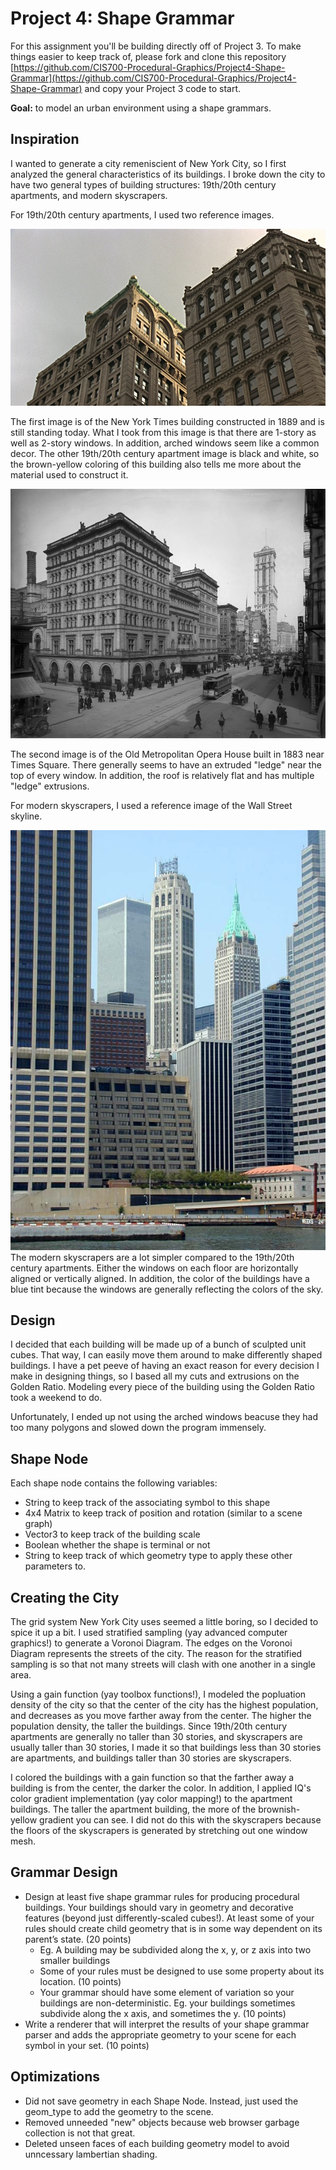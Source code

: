 
# Project 4: Shape Grammar

For this assignment you'll be building directly off of Project 3. To make things easier to keep track of, please fork and clone this repository [https://github.com/CIS700-Procedural-Graphics/Project4-Shape-Grammar](https://github.com/CIS700-Procedural-Graphics/Project4-Shape-Grammar) and copy your Project 3 code to start.

**Goal:** to model an urban environment using a shape grammars. 

## Inspiration
I wanted to generate a city remeniscient of New York City, so I first analyzed the general characteristics of its buildings. I broke down the city to have two general types of building structures: 19th/20th century apartments, and modern skyscrapers.


For 19th/20th century apartments, I used two reference images.


![](./img/ref1.jpg)

The first image is of the New York Times building constructed in 1889 and is still standing today. What I took from this image is that there are 1-story as well as 2-story windows. In addition, arched windows seem like a common decor. The other 19th/20th century apartment image is black and white, so the brown-yellow coloring of this building also tells me more about the material used to construct it.


![](./img/ref2.jpg)

The second image is of the Old Metropolitan Opera House built in 1883 near Times Square. There generally seems to have an extruded "ledge" near the top of every window. In addition, the roof is relatively flat and has multiple "ledge" extrusions.


For modern skyscrapers, I used a reference image of the Wall Street skyline.


![](./img/ref3.jpg)
The modern skyscrapers are a lot simpler compared to the 19th/20th century apartments. Either the windows on each floor are horizontally aligned or vertically aligned. In addition, the color of the buildings have a blue tint because the windows are generally reflecting the colors of the sky.

## Design
I decided that each building will be made up of a bunch of sculpted unit cubes. That way, I can easily move them around to make differently shaped buildings. I have a pet peeve of having an exact reason for every decision I make in designing things, so I based all my cuts and extrusions on the Golden Ratio. Modeling every piece of the building using the Golden Ratio took a weekend to do.

Unfortunately, I ended up not using the arched windows beacuse they had too many polygons and slowed down the program immensely.

## Shape Node
Each shape node contains the following variables: 
- String to keep track of the associating symbol to this shape
- 4x4 Matrix to keep track of position and rotation (similar to a scene graph)
- Vector3 to keep track of the building scale 
- Boolean whether the shape is terminal or not
- String to keep track of which geometry type to apply these other parameters to.

## Creating the City
The grid system New York City uses seemed a little boring, so I decided to spice it up a bit. I used stratified sampling (yay advanced computer graphics!) to generate a Voronoi Diagram. The edges on the Voronoi Diagram represents the streets of the city. The reason for the stratified sampling is so that not many streets will clash with one another in a single area.


Using a gain function (yay toolbox functions!), I modeled the popluation density of the city so that the center of the city has the highest population, and decreases as you move farther away from the center. The higher the population density, the taller the buildings. Since 19th/20th century apartments are generally no taller than 30 stories, and skyscrapers are usually taller than 30 stories, I made it so that buildings less than 30 stories are apartments, and buildings taller than 30 stories are skyscrapers.


I colored the buildings with a gain function so that the farther away a building is from the center, the darker the color. In addition, I applied IQ's color gradient implementation (yay color mapping!) to the apartment buildings. The taller the apartment building, the more of the brownish-yellow gradient you can see. I did not do this with the skyscrapers because the floors of the skyscrapers is generated by stretching out one window mesh. 

## Grammar Design

- Design at least five shape grammar rules for producing procedural buildings. Your buildings should vary in geometry and decorative features (beyond just differently-scaled cubes!). At least some of your rules should create child geometry that is in some way dependent on its parent’s state. (20 points)
    - Eg. A building may be subdivided along the x, y, or z axis into two smaller buildings
    - Some of your rules must be designed to use some property about its location. (10 points)
    - Your grammar should have some element of variation so your buildings are non-deterministic.  Eg. your buildings sometimes subdivide along the x axis, and sometimes the y. (10 points)   
- Write a renderer that will interpret the results of your shape grammar parser and adds the appropriate geometry to your scene for each symbol in your set. (10 points)

## Optimizations
- Did not save geometry in each Shape Node. Instead, just used the geom_type to add the geometry to the scene.
- Removed unneeded "new" objects because web browser garbage collection is not that great.
- Deleted unseen faces of each building geometry model to avoid unncessary lambertian shading.

